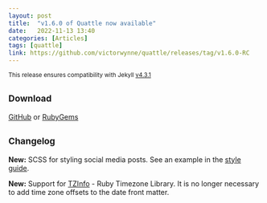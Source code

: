 ```yaml
---
layout: post
title:  "v1.6.0 of Quattle now available"
date:   2022-11-13 13:40
categories: [Articles]
tags: [quattle]
link: https://github.com/victorwynne/quattle/releases/tag/v1.6.0-RC
---
```


<p class="notice-guide">
  <small>
This release ensures compatibility with Jekyll <a href="https://github.com/jekyll/jekyll/releases/tag/v4.3.1">v4.3.1</a>
  </small>
</p>

## <small>Download</small>
[GitHub](https://github.com/victorwynne/quattle/releases) or [RubyGems](https://rubygems.org/gems/quattle)<br>

## <small>Changelog</small>

**New:** SCSS for styling social media posts. See an example in the [style guide](https://quattle.victorwynne.com/styles).

**New:** Support for [TZInfo](https://github.com/tzinfo/tzinfo) - Ruby Timezone Library. It is no longer necessary to add time zone offsets to the date front matter.
